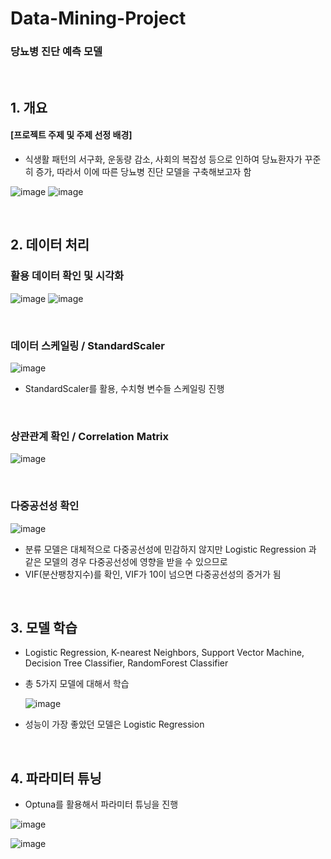 # Data-Mining-Project

### 당뇨병 진단 예측 모델

<br/>


## 1. 개요
#### [프로젝트 주제 및 주제 선정 배경]
+ 식생활 패턴의 서구화, 운동량 감소, 사회의 복잡성 등으로 인하여 당뇨환자가 꾸준히 증가, 따라서 이에 따른 당뇨병 진단 모델을 구축해보고자 함

![image](https://github.com/jiseong99/Data-Mining-Project/assets/137580822/611c5d77-fbcd-4d75-91cd-ab675247549a)
![image](https://github.com/jiseong99/Data-Mining-Project/assets/137580822/b9477df0-cdf8-471f-b3ad-0ea55881d3f2)

<br/>

  
## 2. 데이터 처리
### 활용 데이터 확인 및 시각화
![image](https://github.com/jiseong99/Data-Mining-Project/assets/137580822/25334d3b-5a57-43f1-9c9e-1b8593403126)
![image](https://github.com/jiseong99/Data-Mining-Project/assets/137580822/3ad2aa9f-fc47-45d9-9bdc-dc8ba6c47a93)


<br/>


### 데이터 스케일링 / StandardScaler
![image](https://github.com/jiseong99/Data-Mining-Project/assets/137580822/d2258d6f-eca1-4c16-b8c1-5a89f74f3ac0)

+ StandardScaler를 활용, 수치형 변수들 스케일링 진행


<br/>

### 상관관계 확인 / Correlation Matrix
![image](https://github.com/jiseong99/Data-Mining-Project/assets/137580822/e611efc0-f4a2-46d8-94d3-df2aca4c2471)

<br/>

### 다중공선성 확인
![image](https://github.com/jiseong99/Data-Mining-Project/assets/137580822/f6a964e3-8c52-45ec-b751-10105aef7248)

+ 분류 모델은 대체적으로 다중공선성에 민감하지 않지만 Logistic Regression 과 같은 모델의 경우 다중공선성에 영향을 받을 수 있으므로
+ VIF(분산팽창지수)를 확인, VIF가 10이 넘으면 다중공선성의 증거가 됨

<br/>

## 3. 모델 학습

+ Logistic Regression, K-nearest Neighbors, Support Vector Machine, Decision Tree Classifier, RandomForest Classifier
+ 총 5가지 모델에 대해서 학습

  ![image](https://github.com/jiseong99/Data-Mining-Project/assets/137580822/dc7e60fc-73c8-4f40-af5b-c3e41e3c3edc)

+ 성능이 가장 좋았던 모델은 Logistic Regression

<br/>

## 4. 파라미터 튜닝

+ Optuna를 활용해서 파라미터 튜닝을 진행

![image](https://github.com/jiseong99/Data-Mining-Project/assets/137580822/fa2195bf-c014-4a9d-a61f-04835193fe0c)


![image](https://github.com/jiseong99/Data-Mining-Project/assets/137580822/675888d3-3820-4e99-8da9-cf528cff6f35)
